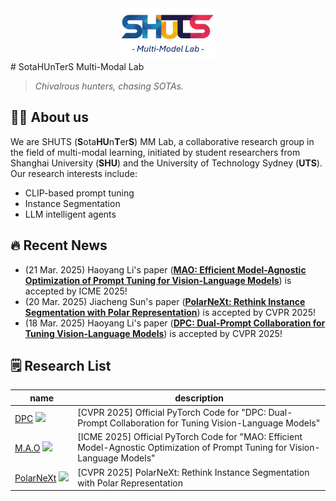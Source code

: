 <div align="center">
	<img src="pics/SHUTS_LOGO.png" alt="fail" width="30%"">
</div>   
# SotaHUnTerS Multi-Modal Lab

> _Chivalrous hunters, chasing SOTAs._

## 👨‍🎓 About us
We are SHUTS (**S**ota**HU**n**T**er**S**) MM Lab, a collaborative research group in the field of multi-modal learning, initiated by student researchers from Shanghai University (**SHU**) and the University of Technology Sydney (**UTS**). Our research interests include:

- CLIP-based prompt tuning
- Instance Segmentation
- LLM intelligent agents

## 🔥 Recent News
- (21 Mar. 2025) Haoyang Li's paper ([**MAO: Efficient Model-Agnostic Optimization of Prompt Tuning for Vision-Language Models**](https://arxiv.org/abs/2503.18160)) is accepted by ICME 2025!
- (20 Mar. 2025) Jiacheng Sun's paper ([**PolarNeXt: Rethink Instance Segmentation with Polar Representation**](https://openaccess.thecvf.com/content/CVPR2025/html/Sun_PolarNeXt_Rethink_Instance_Segmentation_with_Polar_Representation_CVPR_2025_paper.html)) is accepted by CVPR 2025!
- (18 Mar. 2025) Haoyang Li's paper ([**DPC: Dual-Prompt Collaboration for Tuning Vision-Language Models**](https://arxiv.org/abs/2503.13443)) is accepted by CVPR 2025!

## 🗒️ Research List

| name                                                         | description                                                  |
| ---------------------------------------------------------------------- | ------------------------------------------------------------ |
| [DPC](https://arxiv.org/abs/2503.13443) <a href='https://github.com/JREion/DPC'><img src='https://img.shields.io/github/stars/JREion/DPC?style=social' /></a> | [CVPR 2025] Official PyTorch Code for "DPC: Dual-Prompt Collaboration for Tuning Vision-Language Models" |
| [M.A.O](https://arxiv.org/abs/2503.18160) <a href='https://github.com/JREion/M.A.O'><img src='https://img.shields.io/github/stars/JREion/M.A.O?style=social' /></a> | [ICME 2025] Official PyTorch Code for "MAO: Efficient Model-Agnostic Optimization of Prompt Tuning for Vision-Language Models" |
| <nobr>[PolarNeXt](https://github.com/Sun15194/PolarNeXt) <a href='https://github.com/Sun15194/PolarNeXt'><img src='https://img.shields.io/github/stars/Sun15194/PolarNeXt?style=social' /></a></nobr> | [CVPR 2025] PolarNeXt: Rethink Instance Segmentation with Polar Representation |
